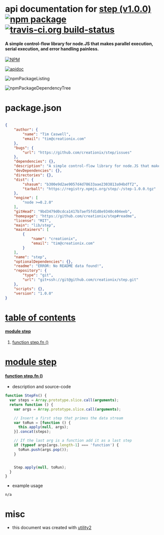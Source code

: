 # api documentation for  [step (v1.0.0)](https://github.com/creationix/step#readme)  [![npm package](https://img.shields.io/npm/v/npmdoc-step.svg?style=flat-square)](https://www.npmjs.org/package/npmdoc-step) [![travis-ci.org build-status](https://api.travis-ci.org/npmdoc/node-npmdoc-step.svg)](https://travis-ci.org/npmdoc/node-npmdoc-step)
#### A simple control-flow library for node.JS that makes parallel execution, serial execution, and error handling painless.

[![NPM](https://nodei.co/npm/step.png?downloads=true)](https://www.npmjs.com/package/step)

[![apidoc](https://npmdoc.github.io/node-npmdoc-step/build/screenCapture.buildNpmdoc.browser._2Fhome_2Ftravis_2Fbuild_2Fnpmdoc_2Fnode-npmdoc-step_2Ftmp_2Fbuild_2Fapidoc.html.png)](https://npmdoc.github.io/node-npmdoc-step/build/apidoc.html)

![npmPackageListing](https://npmdoc.github.io/node-npmdoc-step/build/screenCapture.npmPackageListing.svg)

![npmPackageDependencyTree](https://npmdoc.github.io/node-npmdoc-step/build/screenCapture.npmPackageDependencyTree.svg)



# package.json

```json

{
    "author": {
        "name": "Tim Caswell",
        "email": "tim@creationix.com"
    },
    "bugs": {
        "url": "https://github.com/creationix/step/issues"
    },
    "dependencies": {},
    "description": "A simple control-flow library for node.JS that makes parallel execution, serial execution, and error handling painless.",
    "devDependencies": {},
    "directories": {},
    "dist": {
        "shasum": "b300e9d2ae9057d4d78633aae2303813a94bdff2",
        "tarball": "https://registry.npmjs.org/step/-/step-1.0.0.tgz"
    },
    "engine": [
        "node >=0.2.0"
    ],
    "gitHead": "9bd3479d0cdca1417b7aef5fd1d8e9340c404eeb",
    "homepage": "https://github.com/creationix/step#readme",
    "license": "MIT",
    "main": "lib/step",
    "maintainers": [
        {
            "name": "creationix",
            "email": "tim@creationix.com"
        }
    ],
    "name": "step",
    "optionalDependencies": {},
    "readme": "ERROR: No README data found!",
    "repository": {
        "type": "git",
        "url": "git+ssh://git@github.com/creationix/step.git"
    },
    "scripts": {},
    "version": "1.0.0"
}
```



# <a name="apidoc.tableOfContents"></a>[table of contents](#apidoc.tableOfContents)

#### [module step](#apidoc.module.step)
1.  [function <span class="apidocSignatureSpan">step.</span>fn ()](#apidoc.element.step.fn)



# <a name="apidoc.module.step"></a>[module step](#apidoc.module.step)

#### <a name="apidoc.element.step.fn"></a>[function <span class="apidocSignatureSpan">step.</span>fn ()](#apidoc.element.step.fn)
- description and source-code
```javascript
function StepFn() {
  var steps = Array.prototype.slice.call(arguments);
  return function () {
    var args = Array.prototype.slice.call(arguments);

    // Insert a first step that primes the data stream
    var toRun = [function () {
      this.apply(null, args);
    }].concat(steps);

    // If the last arg is a function add it as a last step
    if (typeof args[args.length-1] === 'function') {
      toRun.push(args.pop());
    }


    Step.apply(null, toRun);
  }
}
```
- example usage
```shell
n/a
```



# misc
- this document was created with [utility2](https://github.com/kaizhu256/node-utility2)
